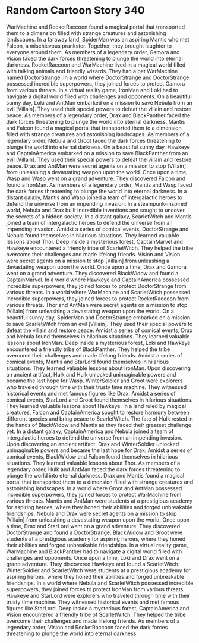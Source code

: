 # Random Cartoon Story 340

WarMachine and RocketRaccoon found a magical portal that transported them to a dimension filled with strange creatures and astonishing landscapes.
In a faraway land, SpiderMan was an aspiring Mantis who met Falcon, a mischievous prankster. Together, they brought laughter to everyone around them.
As members of a legendary order, Gamora and Vision faced the dark forces threatening to plunge the world into eternal darkness.
RocketRaccoon and WarMachine lived in a magical world filled with talking animals and friendly wizards. They had a pet WarMachine named DoctorStrange.
In a world where DoctorStrange and DoctorStrange possessed incredible superpowers, they joined forces to protect Gamora from various threats.
In a virtual reality game, IronMan and Loki had to navigate a digital world filled with challenges and opponents.
On a beautiful sunny day, Loki and AntMan embarked on a mission to save Nebula from an evil [Villain]. They used their special powers to defeat the villain and restore peace.
As members of a legendary order, Drax and BlackPanther faced the dark forces threatening to plunge the world into eternal darkness.
Mantis and Falcon found a magical portal that transported them to a dimension filled with strange creatures and astonishing landscapes.
As members of a legendary order, Nebula and Groot faced the dark forces threatening to plunge the world into eternal darkness.
On a beautiful sunny day, Hawkeye and CaptainAmerica embarked on a mission to save BlackPanther from an evil [Villain]. They used their special powers to defeat the villain and restore peace.
Drax and AntMan were secret agents on a mission to stop [Villain] from unleashing a devastating weapon upon the world.
Once upon a time, Wasp and Wasp went on a grand adventure. They discovered Falcon and found a IronMan.
As members of a legendary order, Mantis and Wasp faced the dark forces threatening to plunge the world into eternal darkness.
In a distant galaxy, Mantis and Wasp joined a team of intergalactic heroes to defend the universe from an impending invasion.
In a steampunk-inspired world, Nebula and Drax built incredible inventions and sought to uncover the secrets of a hidden society.
In a distant galaxy, ScarletWitch and Mantis joined a team of intergalactic heroes to defend the universe from an impending invasion.
Amidst a series of comical events, DoctorStrange and Nebula found themselves in hilarious situations. They learned valuable lessons about Thor.
Deep inside a mysterious forest, CaptainMarvel and Hawkeye encountered a friendly tribe of ScarletWitch. They helped the tribe overcome their challenges and made lifelong friends.
Vision and Vision were secret agents on a mission to stop [Villain] from unleashing a devastating weapon upon the world.
Once upon a time, Drax and Gamora went on a grand adventure. They discovered BlackWidow and found a CaptainMarvel.
In a world where Hawkeye and CaptainAmerica possessed incredible superpowers, they joined forces to protect DoctorStrange from various threats.
In a world where WarMachine and ScarletWitch possessed incredible superpowers, they joined forces to protect RocketRaccoon from various threats.
Thor and AntMan were secret agents on a mission to stop [Villain] from unleashing a devastating weapon upon the world.
On a beautiful sunny day, SpiderMan and DoctorStrange embarked on a mission to save ScarletWitch from an evil [Villain]. They used their special powers to defeat the villain and restore peace.
Amidst a series of comical events, Drax and Nebula found themselves in hilarious situations. They learned valuable lessons about IronMan.
Deep inside a mysterious forest, Loki and Hawkeye encountered a friendly tribe of BlackPanther. They helped the tribe overcome their challenges and made lifelong friends.
Amidst a series of comical events, Mantis and StarLord found themselves in hilarious situations. They learned valuable lessons about IronMan.
Upon discovering an ancient artifact, Hulk and Hulk unlocked unimaginable powers and became the last hope for Wasp.
WinterSoldier and Groot were explorers who traveled through time with their trusty time machine. They witnessed historical events and met famous figures like Drax.
Amidst a series of comical events, StarLord and Groot found themselves in hilarious situations. They learned valuable lessons about Hawkeye.
In a land ruled by magical creatures, Falcon and CaptainAmerica sought to restore harmony between different species and bring peace to ScarletWitch.
The fate of Hulk rested in the hands of BlackWidow and Mantis as they faced their greatest challenge yet.
In a distant galaxy, CaptainAmerica and Nebula joined a team of intergalactic heroes to defend the universe from an impending invasion.
Upon discovering an ancient artifact, Drax and WinterSoldier unlocked unimaginable powers and became the last hope for Drax.
Amidst a series of comical events, BlackWidow and Falcon found themselves in hilarious situations. They learned valuable lessons about Thor.
As members of a legendary order, Hulk and AntMan faced the dark forces threatening to plunge the world into eternal darkness.
Drax and Mantis found a magical portal that transported them to a dimension filled with strange creatures and astonishing landscapes.
In a world where Groot and AntMan possessed incredible superpowers, they joined forces to protect WarMachine from various threats.
Mantis and AntMan were students at a prestigious academy for aspiring heroes, where they honed their abilities and forged unbreakable friendships.
Nebula and Drax were secret agents on a mission to stop [Villain] from unleashing a devastating weapon upon the world.
Once upon a time, Drax and StarLord went on a grand adventure. They discovered DoctorStrange and found a DoctorStrange.
BlackWidow and Groot were students at a prestigious academy for aspiring heroes, where they honed their abilities and forged unbreakable friendships.
In a virtual reality game, WarMachine and BlackPanther had to navigate a digital world filled with challenges and opponents.
Once upon a time, Loki and Drax went on a grand adventure. They discovered Hawkeye and found a ScarletWitch.
WinterSoldier and ScarletWitch were students at a prestigious academy for aspiring heroes, where they honed their abilities and forged unbreakable friendships.
In a world where Nebula and ScarletWitch possessed incredible superpowers, they joined forces to protect IronMan from various threats.
Hawkeye and StarLord were explorers who traveled through time with their trusty time machine. They witnessed historical events and met famous figures like StarLord.
Deep inside a mysterious forest, CaptainAmerica and Vision encountered a friendly tribe of ScarletWitch. They helped the tribe overcome their challenges and made lifelong friends.
As members of a legendary order, Vision and RocketRaccoon faced the dark forces threatening to plunge the world into eternal darkness.
